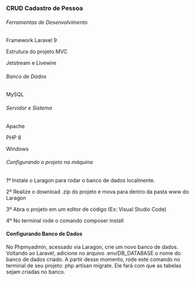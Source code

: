 <h3>CRUD Cadastro de Pessoa</h3>

<h6>Ferramentas de Desenvolvimento</h6>
<p>Framework Laravel 9</p>
<p>Estrutura do projeto MVC</p>
<p>Jetstream e Livewire</p>


<h6>Banco de Dados</h6>
<p>MySQL</p>

<h6>Servidor e Sistema</h6>
<p>Apache</p>
<p>PHP 8</p>
<p>Windows</p>

<h6>Configurando o projeto na máquina</h6>
<p>1º Instale o Laragon para rodar o banco de dados localmente.</p>
<p>2º Realize o download .zip do projeto e mova para dentro da pasta www do Laragon</p>
<p>3º Abra o projeto em um editor de código (Ex: Visual Studio Code)</p>
<p>4º No terminal rode o comando composer install</p>



<h4>Configurando Banco de Dados</h4>
No Phpmyadmin, acessado via Laragon, crie um novo banco de dados.
Voltando ao Laravel, adicione no arquivo .env/DB_DATABASE o nome do banco de dados criado.
A partir desse momento, rode este comando no terminal de seu projeto: php artisan migrate. Ele fará
com que as tabelas sejam criadas no banco.
